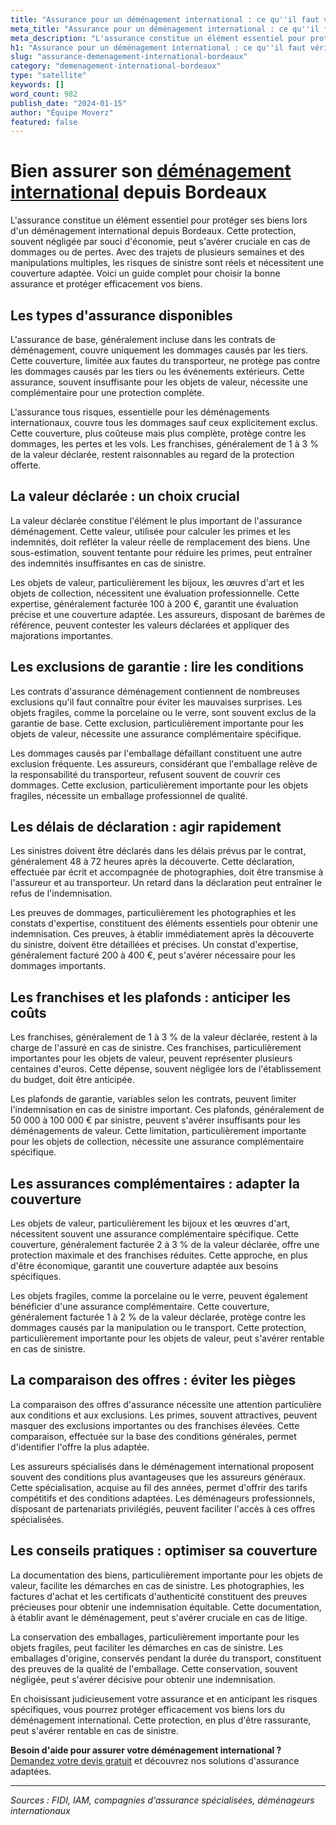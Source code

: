 ```yaml
---
title: "Assurance pour un déménagement international : ce qu''il faut vérifier"
meta_title: "Assurance pour un déménagement international : ce qu''il faut vérifier"
meta_description: "L'assurance constitue un élément essentiel pour protéger ses biens lors d'un déménagement international depuis Bordeaux. Cette protection, souvent nég."
h1: "Assurance pour un déménagement international : ce qu''il faut vérifier"
slug: "assurance-demenagement-international-bordeaux"
category: "demenagement-international-bordeaux"
type: "satellite"
keywords: []
word_count: 982
publish_date: "2024-01-15"
author: "Équipe Moverz"
featured: false
---
```



# Bien assurer son [déménagement international](/blog/demenagement-entreprise-bordeaux/demenagement-entreprise-bordeaux-guide) depuis Bordeaux

L'assurance constitue un élément essentiel pour protéger ses biens lors d'un déménagement international depuis Bordeaux. Cette protection, souvent négligée par souci d'économie, peut s'avérer cruciale en cas de dommages ou de pertes. Avec des trajets de plusieurs semaines et des manipulations multiples, les risques de sinistre sont réels et nécessitent une couverture adaptée. Voici un guide complet pour choisir la bonne assurance et protéger efficacement vos biens.

## Les types d'assurance disponibles

L'assurance de base, généralement incluse dans les contrats de déménagement, couvre uniquement les dommages causés par les tiers. Cette couverture, limitée aux fautes du transporteur, ne protège pas contre les dommages causés par les tiers ou les événements extérieurs. Cette assurance, souvent insuffisante pour les objets de valeur, nécessite une complémentaire pour une protection complète.

L'assurance tous risques, essentielle pour les déménagements internationaux, couvre tous les dommages sauf ceux explicitement exclus. Cette couverture, plus coûteuse mais plus complète, protège contre les dommages, les pertes et les vols. Les franchises, généralement de 1 à 3 % de la valeur déclarée, restent raisonnables au regard de la protection offerte.

## La valeur déclarée : un choix crucial

La valeur déclarée constitue l'élément le plus important de l'assurance déménagement. Cette valeur, utilisée pour calculer les primes et les indemnités, doit refléter la valeur réelle de remplacement des biens. Une sous-estimation, souvent tentante pour réduire les primes, peut entraîner des indemnités insuffisantes en cas de sinistre.

Les objets de valeur, particulièrement les bijoux, les œuvres d'art et les objets de collection, nécessitent une évaluation professionnelle. Cette expertise, généralement facturée 100 à 200 €, garantit une évaluation précise et une couverture adaptée. Les assureurs, disposant de barèmes de référence, peuvent contester les valeurs déclarées et appliquer des majorations importantes.

## Les exclusions de garantie : lire les conditions

Les contrats d'assurance déménagement contiennent de nombreuses exclusions qu'il faut connaître pour éviter les mauvaises surprises. Les objets fragiles, comme la porcelaine ou le verre, sont souvent exclus de la garantie de base. Cette exclusion, particulièrement importante pour les objets de valeur, nécessite une assurance complémentaire spécifique.

Les dommages causés par l'emballage défaillant constituent une autre exclusion fréquente. Les assureurs, considérant que l'emballage relève de la responsabilité du transporteur, refusent souvent de couvrir ces dommages. Cette exclusion, particulièrement importante pour les objets fragiles, nécessite un emballage professionnel de qualité.

## Les délais de déclaration : agir rapidement

Les sinistres doivent être déclarés dans les délais prévus par le contrat, généralement 48 à 72 heures après la découverte. Cette déclaration, effectuée par écrit et accompagnée de photographies, doit être transmise à l'assureur et au transporteur. Un retard dans la déclaration peut entraîner le refus de l'indemnisation.

Les preuves de dommages, particulièrement les photographies et les constats d'expertise, constituent des éléments essentiels pour obtenir une indemnisation. Ces preuves, à établir immédiatement après la découverte du sinistre, doivent être détaillées et précises. Un constat d'expertise, généralement facturé 200 à 400 €, peut s'avérer nécessaire pour les dommages importants.

## Les franchises et les plafonds : anticiper les coûts

Les franchises, généralement de 1 à 3 % de la valeur déclarée, restent à la charge de l'assuré en cas de sinistre. Ces franchises, particulièrement importantes pour les objets de valeur, peuvent représenter plusieurs centaines d'euros. Cette dépense, souvent négligée lors de l'établissement du budget, doit être anticipée.

Les plafonds de garantie, variables selon les contrats, peuvent limiter l'indemnisation en cas de sinistre important. Ces plafonds, généralement de 50 000 à 100 000 € par sinistre, peuvent s'avérer insuffisants pour les déménagements de valeur. Cette limitation, particulièrement importante pour les objets de collection, nécessite une assurance complémentaire spécifique.

## Les assurances complémentaires : adapter la couverture

Les objets de valeur, particulièrement les bijoux et les œuvres d'art, nécessitent souvent une assurance complémentaire spécifique. Cette couverture, généralement facturée 2 à 3 % de la valeur déclarée, offre une protection maximale et des franchises réduites. Cette approche, en plus d'être économique, garantit une couverture adaptée aux besoins spécifiques.

Les objets fragiles, comme la porcelaine ou le verre, peuvent également bénéficier d'une assurance complémentaire. Cette couverture, généralement facturée 1 à 2 % de la valeur déclarée, protège contre les dommages causés par la manipulation ou le transport. Cette protection, particulièrement importante pour les objets de valeur, peut s'avérer rentable en cas de sinistre.

## La comparaison des offres : éviter les pièges

La comparaison des offres d'assurance nécessite une attention particulière aux conditions et aux exclusions. Les primes, souvent attractives, peuvent masquer des exclusions importantes ou des franchises élevées. Cette comparaison, effectuée sur la base des conditions générales, permet d'identifier l'offre la plus adaptée.

Les assureurs spécialisés dans le déménagement international proposent souvent des conditions plus avantageuses que les assureurs généraux. Cette spécialisation, acquise au fil des années, permet d'offrir des tarifs compétitifs et des conditions adaptées. Les déménageurs professionnels, disposant de partenariats privilégiés, peuvent faciliter l'accès à ces offres spécialisées.

## Les conseils pratiques : optimiser sa couverture

La documentation des biens, particulièrement importante pour les objets de valeur, facilite les démarches en cas de sinistre. Les photographies, les factures d'achat et les certificats d'authenticité constituent des preuves précieuses pour obtenir une indemnisation équitable. Cette documentation, à établir avant le déménagement, peut s'avérer cruciale en cas de litige.

La conservation des emballages, particulièrement importante pour les objets fragiles, peut faciliter les démarches en cas de sinistre. Les emballages d'origine, conservés pendant la durée du transport, constituent des preuves de la qualité de l'emballage. Cette conservation, souvent négligée, peut s'avérer décisive pour obtenir une indemnisation.

En choisissant judicieusement votre assurance et en anticipant les risques spécifiques, vous pourrez protéger efficacement vos biens lors du déménagement international. Cette protection, en plus d'être rassurante, peut s'avérer rentable en cas de sinistre.

**Besoin d'aide pour assurer votre déménagement international ?** [Demandez votre devis gratuit](https://moverz-bordeaux.fr/devis) et découvrez nos solutions d'assurance adaptées.

---

*Sources : FIDI, IAM, compagnies d'assurance spécialisées, déménageurs internationaux*

